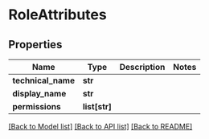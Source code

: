 # RoleAttributes

## Properties
Name | Type | Description | Notes
------------ | ------------- | ------------- | -------------
**technical_name** | **str** |  | 
**display_name** | **str** |  | 
**permissions** | **list[str]** |  | 

[[Back to Model list]](../README.md#documentation-for-models) [[Back to API list]](../README.md#documentation-for-api-endpoints) [[Back to README]](../README.md)

